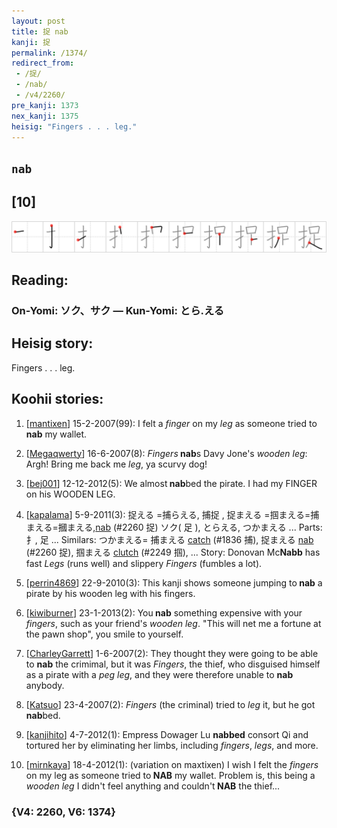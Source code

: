 ```yaml
---
layout: post
title: 捉 nab
kanji: 捉
permalink: /1374/
redirect_from:
 - /捉/
 - /nab/
 - /v4/2260/
pre_kanji: 1373
nex_kanji: 1375
heisig: "Fingers . . . leg."
---
```


## `nab`

## [10]

<div class="stroke"><img src="../images/E68D89.png" /></div>

## Reading:

### On-Yomi: ソク、サク &mdash; Kun-Yomi: とら.える

## Heisig story:

Fingers . . . leg.

## Koohii stories:

1) [<a href="http://kanji.koohii.com/profile/mantixen">mantixen</a>] 15-2-2007(99): I felt a <em>finger</em> on my <em>leg</em> as someone tried to<strong> nab</strong> my wallet.

2) [<a href="http://kanji.koohii.com/profile/Megaqwerty">Megaqwerty</a>] 16-6-2007(8): <em>Fingers</em><strong> nab</strong>s Davy Jone&#039;s <em>wooden leg</em>: Argh! Bring me back me <em>leg</em>, ya scurvy dog!

3) [<a href="http://kanji.koohii.com/profile/bej001">bej001</a>] 12-12-2012(5): We almost<strong> nab</strong>bed the pirate. I had my FINGER on his WOODEN LEG.

4) [<a href="http://kanji.koohii.com/profile/kapalama">kapalama</a>] 5-9-2011(3): 捉える =捕らえる, 捕捉 , 捉まえる =掴まえる=捕まえる=摑まえる,<a href="../v4/2260">nab</a> (#2260 捉) ソク( 足 ), とらえる, つかまえる ... Parts: 扌, 足 ... Similars: つかまえる= 捕まえる <a href="../v4/1836">catch</a> (#1836 捕), 捉まえる <a href="../v4/2260">nab</a> (#2260 捉), 掴まえる <a href="../v4/2249">clutch</a> (#2249 掴), ... Story: Donovan Mc<strong>Nabb</strong> has fast <em>Legs</em> (runs well) and slippery <em>Fingers</em> (fumbles a lot).

5) [<a href="http://kanji.koohii.com/profile/perrin4869">perrin4869</a>] 22-9-2010(3): This kanji shows someone jumping to<strong> nab</strong> a pirate by his wooden leg with his fingers.

6) [<a href="http://kanji.koohii.com/profile/kiwiburner">kiwiburner</a>] 23-1-2013(2): You<strong> nab</strong> something expensive with your <em>fingers</em>, such as your friend&#039;s <em>wooden leg</em>. &quot;This will net me a fortune at the pawn shop&quot;, you smile to yourself.

7) [<a href="http://kanji.koohii.com/profile/CharleyGarrett">CharleyGarrett</a>] 1-6-2007(2): They thought they were going to be able to <strong>nab</strong> the crimimal, but it was <em>Fingers</em>, the thief, who disguised himself as a pirate with a <em>peg leg</em>, and they were therefore unable to <strong>nab</strong> anybody.

8) [<a href="http://kanji.koohii.com/profile/Katsuo">Katsuo</a>] 23-4-2007(2): <em>Fingers</em> (the criminal) tried to <em>leg</em> it, but he got<strong> nab</strong>bed.

9) [<a href="http://kanji.koohii.com/profile/kanjihito">kanjihito</a>] 4-7-2012(1): Empress Dowager Lu <strong>nabbed</strong> consort Qi and tortured her by eliminating her limbs, including <em>fingers</em>, <em>legs</em>, and more.

10) [<a href="http://kanji.koohii.com/profile/mirnkaya">mirnkaya</a>] 18-4-2012(1): (variation on maxtixen) I wish I felt the <em>fingers</em> on my leg as someone tried to<strong> NAB</strong> my wallet. Problem is, this being a <em>wooden leg</em> I didn&#039;t feel anything and couldn&#039;t<strong> NAB</strong> the thief...

### {V4: 2260, V6: 1374}
